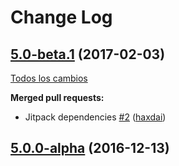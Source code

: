 # Change Log

## [5.0-beta.1](https://github.com/SemanticWebBuilder/SWBJCR170/tree/5.0-beta.1) (2017-02-03)
[Todos los cambios](https://github.com/SemanticWebBuilder/SWBJCR170/compare/5.0.0-alpha...5.0-beta.1)

**Merged pull requests:**

- Jitpack dependencies [\#2](https://github.com/SemanticWebBuilder/SWBJCR170/pull/2) ([haxdai](https://github.com/haxdai))

## [5.0.0-alpha](https://github.com/SemanticWebBuilder/SWBJCR170/tree/5.0.0-alpha) (2016-12-13)

